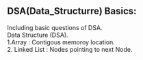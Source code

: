 <h2>DSA(Data_Structurre) Basics:</h2>
Including basic questions of DSA.<br>
Data Structure (DSA).<br>
1.Array : Contigous memoroy location.<br>
2. Linked List : Nodes pointing to next Node.<br>









